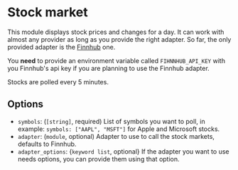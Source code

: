 # Stock market

This module displays stock prices and changes for a day. It can work with almost any provider as long as you provide the right adapter. So far, the only provided adapter is the [Finnhub](https://finnhub.io) one.

You **need** to provide an environment variable called `FIHNNHUB_API_KEY` with you Finnhub's api key if you are planning to use the Finnhub adapter.

Stocks are polled every 5 minutes.

## Options

- `symbols`: (`[string]`, required) List of symbols you want to poll, in example: `symbols: ["AAPL", "MSFT"]` for Apple and Microsoft stocks.
- `adapter`: (`module`, optional) Adapter to use to call the stock markets, defaults to Finnhub.
- `adapter_options`: {`keyword list`, optional} If the adapter you want to use needs options, you can provide them using that option.
